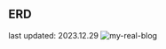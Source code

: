 ## ERD
last updated: 2023.12.29
![my-real-blog](https://github.com/gukin-han/myrealog-backend/assets/115940366/3d3fcf71-12c6-4ecb-af99-f875d445cfc1)
